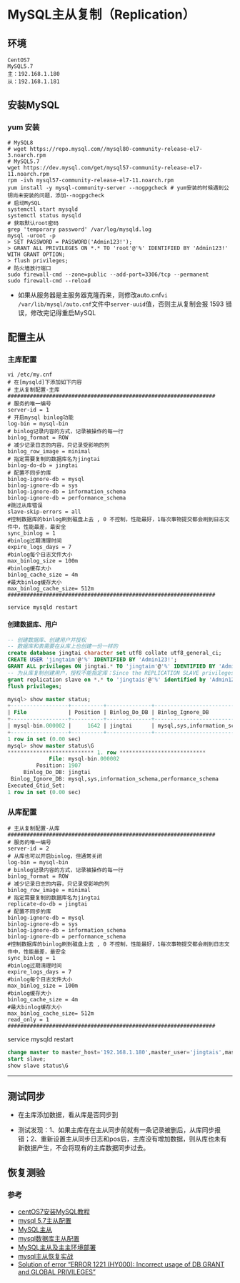 # MySQL主从复制（Replication）
## 环境
```
CentOS7
MySQL5.7
主：192.168.1.180
从：192.168.1.181
```

## 安装MySQL
### yum 安装
``` shell
# MySQL8
# wget https://repo.mysql.com//mysql80-community-release-el7-3.noarch.rpm
# MySQL5.7
wget https://dev.mysql.com/get/mysql57-community-release-el7-11.noarch.rpm
rpm -ivh mysql57-community-release-el7-11.noarch.rpm
yum install -y mysql-community-server --nogpgcheck # yum安装的时候遇到公钥尚未安装的问题，添加--nogpgcheck
# 启动MySQL
systemctl start mysqld
systemctl status mysqld
# 获取默认root密码
grep 'temporary password' /var/log/mysqld.log
mysql -uroot -p
> SET PASSWORD = PASSWORD('Admin123!');
> GRANT ALL PRIVILEGES ON *.* TO 'root'@'%' IDENTIFIED BY 'Admin123!' WITH GRANT OPTION;
> flush privileges;
# 防火墙放行端口
sudo firewall-cmd --zone=public --add-port=3306/tcp --permanent
sudo firewall-cmd --reload
```
* 如果从服务器是主服务器克隆而来，则修改auto.cnf```vi /var/lib/mysql/auto.cnf```文件中```server-uuid```值，否则主从复制会报 1593 错误，修改完记得重启MySQL

## 配置主从
### 主库配置
``` shell
vi /etc/my.cnf
# 在[mysqld]下添加如下内容
# 主从复制配置-主库
#################################################################
# 服务的唯一编号
server-id = 1
# 开启mysql binlog功能
log-bin = mysql-bin
# binlog记录内容的方式，记录被操作的每一行
binlog_format = ROW
# 减少记录日志的内容，只记录受影响的列
binlog_row_image = minimal
# 指定需要复制的数据库名为jingtai
binlog-do-db = jingtai
# 配置不同步的库
binlog-ignore-db = mysql
binlog-ignore-db = sys
binlog-ignore-db = information_schema
binlog-ignore-db = performance_schema
#跳过从库错误
slave-skip-errors = all
#控制数据库的binlog刷到磁盘上去 , 0 不控制，性能最好，1每次事物提交都会刷到日志文件中，性能最差，最安全
sync_binlog = 1
#binlog过期清理时间
expire_logs_days = 7
#binlog每个日志文件大小
max_binlog_size = 100m
#binlog缓存大小
binlog_cache_size = 4m
#最大binlog缓存大小
max_binlog_cache_size= 512m
#################################################################

service mysqld restart

```

#### 创建数据库、用户

``` sql
-- 创建数据库、创建用户并授权
-- 数据库和表需要在从库上也创建一份一样的
create database jingtai character set utf8 collate utf8_general_ci;
CREATE USER 'jingtaim'@'%' IDENTIFIED BY 'Admin123!';
GRANT ALL privileges ON jingtai.* TO 'jingtaim'@'%' IDENTIFIED BY 'Admin123!';
-- 为从库复制创建用户，授权不能指定库：Since the REPLICATION SLAVE privileges are global and can not be assigned to a particular database, they must be specified globally in the query。
grant replication slave on *.* to 'jingtais'@'%' identified by 'Admin123!';
flush privileges;

mysql> show master status;
+------------------+----------+--------------+-------------------------------------------------+-------------------+
| File             | Position | Binlog_Do_DB | Binlog_Ignore_DB                                | Executed_Gtid_Set |
+------------------+----------+--------------+-------------------------------------------------+-------------------+
| mysql-bin.000002 |     1642 | jingtai      | mysql,sys,information_schema,performance_schema |                   |
+------------------+----------+--------------+-------------------------------------------------+-------------------+
1 row in set (0.00 sec)
mysql> show master status\G
*************************** 1. row ***************************
             File: mysql-bin.000002
         Position: 1907
     Binlog_Do_DB: jingtai
 Binlog_Ignore_DB: mysql,sys,information_schema,performance_schema
Executed_Gtid_Set:
1 row in set (0.00 sec)


```

### 从库配置

``` shell
# 主从复制配置-从库
#################################################################
# 服务的唯一编号
server-id = 2
# 从库也可以开启binlog，但通常关闭
log-bin = mysql-bin
# binlog记录内容的方式，记录被操作的每一行
binlog_format = ROW
# 减少记录日志的内容，只记录受影响的列
binlog_row_image = minimal
# 指定需要复制的数据库名为jingtai
replicate-do-db = jingtai
# 配置不同步的库
binlog-ignore-db = mysql
binlog-ignore-db = sys
binlog-ignore-db = information_schema
binlog-ignore-db = performance_schema
#控制数据库的binlog刷到磁盘上去 , 0 不控制，性能最好，1每次事物提交都会刷到日志文件中，性能最差，最安全
sync_binlog = 1
#binlog过期清理时间
expire_logs_days = 7
#binlog每个日志文件大小
max_binlog_size = 100m
#binlog缓存大小
binlog_cache_size = 4m
#最大binlog缓存大小
max_binlog_cache_size= 512m
read_only = 1
#################################################################
```

service mysqld restart

``` sql
change master to master_host='192.168.1.180',master_user='jingtais',master_password='Admin123!',master_log_file='mysql-bin.000002',master_log_pos=3247;
start slave;
show slave status\G
```

---



## 测试同步

* 在主库添加数据，看从库是否同步到

* 测试发现：1、如果主库在在主从同步前就有一条记录被删后，从库同步报错；2、重新设置主从同步日志和pos后，主库没有增加数据，则从库也未有新数据产生，不会将现有的主库数据同步过去。

## 恢复测验



### 参考
* [centOS7安装MySQL教程 ](https://www.cnblogs.com/werr370/p/14633785.html)
* [mysql 5.7主从配置](https://www.cnblogs.com/miaocbin/p/13889783.html)
* [MySQL主从](https://www.cnblogs.com/Dominic-Ji/articles/15429590.html)
* [mysql数据库主从配置](https://www.cnblogs.com/atcloud/p/10773855.html)
* [MySQL主从及主主环境部署 ](https://www.cnblogs.com/brianzhu/p/10154446.html)
* [mysql主从恢复实战](https://www.cnblogs.com/wangke2017/p/15038367.html)
* [Solution of error “ERROR 1221 (HY000): Incorrect usage of DB GRANT and GLOBAL PRIVILEGES”](https://ixnfo.com/en/solution-of-error-error-1221-hy000-incorrect-usage-of-db-grant-and-global-privileges.html)
